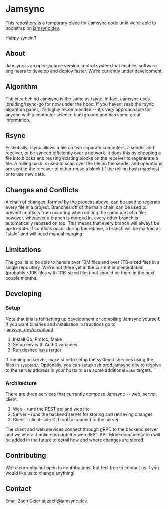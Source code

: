 # Jamsync

This repository is a temporary place for Jamsync code until we're able to bootstrap on [jamsync.dev](https://jamsync.dev).

Happy syncin'!

## About
Jamsync is an open-source version control system that enables software engineers to develop and deploy faster. We're currently under development.

## Algorithm
The idea behind Jamsync is the same as rsync. In fact, Jamsync uses jbreiding/rsync-go for now under the hood. If you havent read the rsync algorithm paper, it's highly recommended -- it's very approachable for anyone with a computer science background and has some great information.

## Rsync
Essentially, rsync allows a file on two separate computers, a sender and receiver, to be synced efficiently over a network. It does this by chopping a file into blocks and reusing existing blocks on the receiver to regenerate a file. A rolling hash is used to scan over the file on the sender and operations are sent to the receiver to either reuse a block (if the rolling hash matches) or to use new data.

## Changes and Conflicts
A chain of changes, formed by the process above, can be used to regerate every file in a project. Branches off of the main chain can be used to prevent conflicts from occuring when editing the same part of a file; however, whenever a branch is merged in, every other branch is automatically rebased on top. This means that every branch will always be up-to-date. If conflicts occur during the rebase, a branch will be marked as "stale" and will need manual merging.

## Limitations
The goal is to be able to handle over 10M files and over 1TB-sized files in a single repository. We're not there yet in the current implementation (probably ~10K files with 1GB-sized files) but should be there in the next couple months.

## Developing

### Setup

Note that this is for setting up development or compiling Jamsync yourself. If you want binaries and installation instructions go to [jamsync.dev/download](https://jamsync.dev/download)

1. Install Go, Protoc, Make
2. Setup env with Auth0 variables
3. Run desired `make` target

If running on server, make sure to setup the systemd services using the files in `systemd/`. Optionally, you can setup ssh.prod.jamsync.dev to resolve to the server address in your hosts to use some additional `make` targets.

### Architecture

There are three services that currently compose Jamsync -- web, server, client.

1. Web - runs the REST api and website
2. Server - runs the backend server for storing and retrieving changes
3. Client - client-side CLI tool to connect to the server

The client and web services connect through gRPC to the backend server and we interact online through the web REST API. More documentation will be added in the future to detail how and where changes are stored.

## Contributing
We're currently not open to contributions, but feel free to contact us if you would like us to change anything! 

## Contact

Email Zach Geier at [zach@jamsync.dev](mailto:zach@jamsync.dev).
